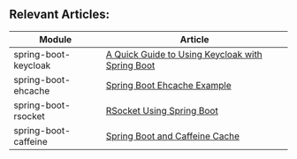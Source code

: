 ## Relevant Articles: 

Module | Article
--|--
spring-boot-keycloak | [A Quick Guide to Using Keycloak with Spring Boot](https://www.baeldung.com/spring-boot-keycloak)
spring-boot-ehcache | [Spring Boot Ehcache Example](https://www.baeldung.com/spring-boot-ehcache)
spring-boot-rsocket | [RSocket Using Spring Boot](https://www.baeldung.com/spring-boot-rsocket)
spring-boot-caffeine | [Spring Boot and Caffeine Cache](https://www.baeldung.com/spring-boot-caffeine-cache)
